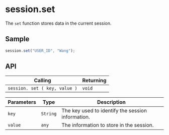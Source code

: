 # session.set

The `set` function stores data in the current session.

## Sample

```javascript
session.set("USER_ID", "Wang");
```
## API

| Calling | Returning |
|---|---|
| `session. set ( key, value )` | `void` |

| Parameters | Type | Description |
|---|---|---|
| `key` | `String` | The key used to identify the session information. |
| `value` | `any` | The information to store in the session. |